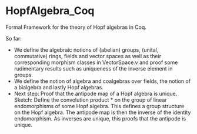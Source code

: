# HopfAlgebra_Coq
Formal Framework for the theory of Hopf algebras in Coq.

So far: 
- We define the algebraic notions of (abelian) groups, (unital, commutative) rings, fields and vector spaces as well as their corresponding morphism classes in VectorSpace.v and proof some rudimentary results such as uniqueness of the inverse element in groups.
- We define the notion of algebra and coalgebras over fields, the notion of a bialgebra and lastly Hopf algebras.
- Next step: Proof that the antipode map of a Hopf algebra is unique. Sketch: Define the convolution product * on the group of linear endomorphisms of some Hopf algebra. This defines a group structure on the Hopf algebra. The antipode map is then the inverse of the identity endomorphism. As inverses are unique, this proofs that the antipode is unique.
